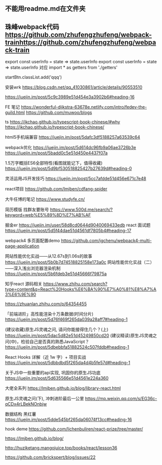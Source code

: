 <!-- ---
home: true
heroImage: /hero.png
actionText: 快速上手 →
actionLink: /zh/guide/
features:
- title: 简洁至上
  details: 以 Markdown 为中心的项目结构，以最少的配置帮助你专注于写作。
- title: Vue驱动
  details: 享受 Vue + webpack 的开发体验，在 Markdown 中使用 Vue 组件，同时可以使用 Vue 来开发自定义主题。
- title: 高性能
  details: VuePress 为每个页面预渲染生成静态的 HTML，同时在页面被加载的时候，将作为 SPA 运行。
footer: MIT Licensed | Copyright © 2018-present Evan You
--- -->

## 不能用readme.md在文件夹

## 珠峰webpack代码 https://github.com/zhufengzhufeng/webpack-trainhttps://github.com/zhufengzhufeng/webpack-train


export const userInfo = state => state.userInfo
export const userInfo = state => state.userInfo
对应
import * as getters from './getters'

startBtn.classList.add('qqq')

安装wrk
https://blog.csdn.net/qq_41030861/article/details/90553510


https://juejin.im/post/5c9c3989e51d454e3a3902b6#heading-16

FE 笔记
https://wonderful-dijkstra-63678e.netlify.com/intro/fedev-the-guild.html
https://github.com/muwoo/blogs

ts
https://jkchao.github.io/typescript-book-chinese/#why
https://jkchao.github.io/typescript-book-chinese/

html5手机端兼容
https://juejin.im/post/5dafc3df5188257a63539c64


webpack优化
https://juejin.im/post/5d614dc96fb9a06ae3726b3e
https://juejin.im/post/5badd0c5e51d450e4437f07a

1.5万字概括ES6全部特性(看图就能记下，值得收藏)
https://juejin.im/post/5d9bf530518825427b27639d#heading-0


灵活运用JS开发技巧
https://juejin.im/post/5cc7afdde51d456e671c7e48

react项目
https://github.com/lmjben/cdfang-spider

大牛任博的笔记
https://www.studyfe.cn/

简历模版  找群友要账号
https://www.500d.me/search/?keyword=web%E5%89%8D%E7%AB%AF

掘金er
https://juejin.im/user/58d8cd0644d9040069433edb
react 面试题
https://juejin.im/post/5d5f44dae51d4561df7805b4#heading-17

webpack4 多页面配置demo
https://github.com/jgchenu/webpack4-multi-page-application



网站性能优化实战——从12.67s到1.06s的故事
https://juejin.im/post/5b0b7d74518825158e173a0c
网站性能优化实战（二）——深入浅出浏览器渲染机制
https://juejin.im/post/5b6fdeb3e51d45666f79875a


知乎react 源码相关
https://www.zhihu.com/search?type=content&q=React%20Hooks%E6%BA%90%E7%A0%81%E8%A7%A3%E6%9E%90

https://zhuanlan.zhihu.com/p/64354455

「前端进阶」高性能渲染十万条数据(时间分片)
https://juejin.im/post/5d76f469f265da039a28aff7#heading-1

(建议收藏)原生JS灵魂之问, 请问你能接得住几个？(上)
https://juejin.im/post/5dac5d82e51d45249850cd20
(建议精读)原生JS灵魂之问(中)，检验自己是否真的熟悉JavaScript？
https://juejin.im/post/5dbebbfa51882524c507fddb#heading-1

React Hooks 详解（近 1w 字）+ 项目实战
https://juejin.im/post/5dbbdbd5f265da4d4b5fe57d#heading-1

关于JS中一些重要的api实现, 巩固你的原生JS功底
https://juejin.im/post/5d635566e51d4561e224a360


大佬全系列
https://lmjben.github.io/blog/library-react.html

原生JS灵魂之问(下), 冲刺进阶最后一公里
https://mp.weixin.qq.com/s/EG36c-qCDx4rLBekNOnbjw




数据结构
黑红薯
https://juejin.im/post/5dde545bf265da06074f13cc#heading-16

hook deme
https://github.com/lichenbuliren/react-prize/tree/master/

https://lmjben.github.io/blog/

http://huziketang.mangojuice.top/books/react/lesson36

https://github.com/brickspert/blog/issues/22